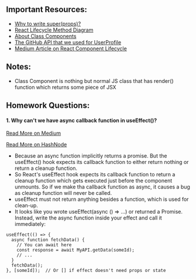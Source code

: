 ## Important Resources:
- [Why to write super(props)?](https://overreacted.io/why-do-we-write-super-props/)
- [React Lifecycle Method Diagram](https://projects.wojtekmaj.pl/react-lifecycle-methods-diagram/)
- [About Class Components](https://legacy.reactjs.org/docs/react-component.html)
- [The GitHub API that we used for UserProfile](https://docs.github.com/en/rest/users/users?apiVersion=2022-11-28#get-a-user)
- [Medium Article on React Component Lifecycle](https://www.freecodecamp.org/news/react-component-lifecycle-methods/#:~:text=The%20render()%20lifecycle%20method&text=It%20is%20called%20every%20time,component%20has%20been%20re%2Drendered.&text=The%20render%20method%20displays%20the%20current%20count%20value%20and%20a%20button.)
## Notes: 
- Class Component is nothing but normal JS class that has render() function which returns some piece of JSX

## Homework Questions:
#### 1. Why can't we have  async callback function in useEffect()? 
[Read More on Medium](https://medium.com/@achieversittraininga/using-async-await-inside-reacts-useeffect-hook-bedc401be860#:~:text=Because%20the%20useEffect%20hook%20in,invoked%2C%20resulting%20in%20a%20problem.)

[Read More on HashNode](https://shubhambhoj.hashnode.dev/useeffect-async)
  - Because an async function implicitly returns a promise. But the useEffect() hook expects its callback function to either return nothing or return a cleanup function.
  - So React's useEffect hook expects its callback function to return a cleanup function which gets executed just before the component unmounts. So if we make tha callback function as async, it causes a bug as cleanup function will never be called.
  - useEffect must not return anything besides a function, which is used for clean-up.
  - It looks like you wrote useEffect(async () => ...) or returned a Promise. Instead, write the async function inside your effect and call it immediately:

```
useEffect(() => {
  async function fetchData() {
    // You can await here
    const response = await MyAPI.getData(someId);
    // ...
  }
  fetchData();
}, [someId]);  // Or [] if effect doesn't need props or state
```
